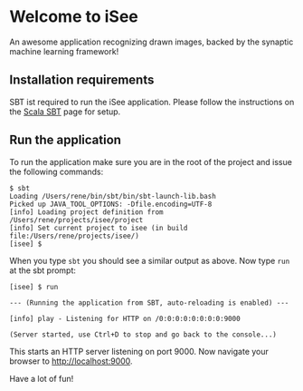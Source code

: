 # Welcome to iSee

An awesome application recognizing drawn images, backed by the synaptic machine learning framework!

## Installation requirements

SBT ist required to run the iSee application. Please follow the instructions on the [Scala SBT](http://www.scala-sbt.org/release/docs/Getting-Started/Setup.html) page for setup.

## Run the application

To run the application make sure you are in the root of the project and issue the following commands:

    $ sbt
    Loading /Users/rene/bin/sbt/bin/sbt-launch-lib.bash
    Picked up JAVA_TOOL_OPTIONS: -Dfile.encoding=UTF-8
    [info] Loading project definition from /Users/rene/projects/isee/project
    [info] Set current project to isee (in build file:/Users/rene/projects/isee/)
    [isee] $

When you type `sbt` you should see a similar output as above. Now type `run` at the sbt prompt:

    [isee] $ run

    --- (Running the application from SBT, auto-reloading is enabled) ---

    [info] play - Listening for HTTP on /0:0:0:0:0:0:0:0:9000

    (Server started, use Ctrl+D to stop and go back to the console...)

This starts an HTTP server listening on port 9000. Now navigate your browser to <http://localhost:9000>.

Have a lot of fun!
